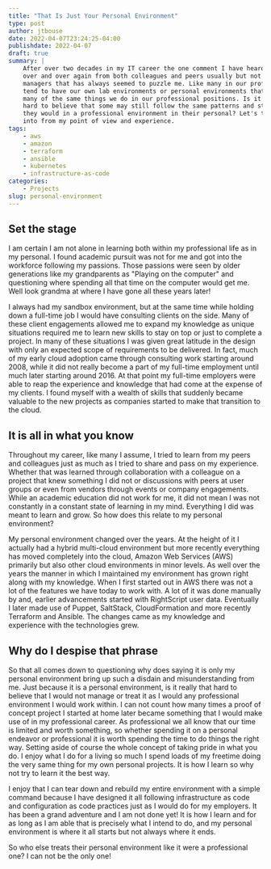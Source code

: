 ```yaml
---
title: "That Is Just Your Personal Environment"
type: post
author: jtbouse
date: 2022-04-07T23:24:25-04:00
publishdate: 2022-04-07
draft: true
summary: |
    After over two decades in my IT career the one comment I have heard many times 
    over and over again from both colleagues and peers usually but not so much from
    managers that has always seemed to puzzle me. Like many in our profession we 
    tend to have our own lab environments or personal environments that we perform
    many of the same things we do in our professional positions. Is it really that 
    hard to believe that some may still follow the same patterns and structure as
    they would in a professional environment in their personal? Let's take a look
    into from my point of view and experience. 
tags:
    - aws
    - amazon
    - terraform
    - ansible
    - kubernetes
    - infrastructure-as-code
categories:
    - Projects
slug: personal-environment
---
```


## Set the stage

I am certain I am not alone in learning both within my professional life as in my personal.
I found academic pursuit was not for me and got into the workforce following my passions. Those
passions were seen by older generations like my grandparents as "Playing on the computer" and 
questioning where spending all that time on the computer would get me. Well look grandma at where
I have gone all these years later!

I always had my sandbox environment, but at the same time while holding down a full-time job I would
have consulting clients on the side. Many of these client engagements allowed me to expand my knowledge
as unique situations required me to learn new skills to stay on top or just to complete a project.
In many of these situations I was given great latitude in the design with only an expected scope of
requirements to be delivered. In fact, much of my early cloud adoption came through consulting work
starting around 2008, while it did not really become a part of my full-time employment until much later
starting around 2016. At that point my full-time employers were able to reap the experience and
knowledge that had come at the expense of my clients. I found myself with a wealth of skills that
suddenly became valuable to the new projects as companies started to make that transition to the
cloud.

## It is all in what you know

Throughout my career, like many I assume, I tried to learn from my peers and colleagues just as much
as I tried to share and pass on my experience. Whether that was learned through collaboration with a
colleague on a project that knew something I did not or discussions with peers at user groups or
even from vendors through events or company engagements. While an academic education did not work for
me, it did not mean I was not constantly in a constant state of learning in my mind. Everything I did
was meant to learn and grow. So how does this relate to my personal environment?

My personal environment changed over the years. At the height of it I actually had a hybrid multi-cloud
environment but more recently everything has moved completely into the cloud, Amazon Web Services (AWS)
primarily but also other cloud environments in minor levels. As well over the years the manner in which
I maintained my environment has grown right along with my knowledge. When I first started out in AWS 
there was not a lot of the features we have today to work with. A lot of it was done manually by and,
earlier advancements started with RightScript user data. Eventually I later made use of Puppet,
SaltStack, CloudFormation and more recently Terraform and Ansible. The changes came as my knowledge and
experience with the technologies grew.

## Why do I despise that phrase

So that all comes down to questioning why does saying it is only my personal environment bring up such
a disdain and misunderstanding from me. Just because it is a personal environment, is it really that
hard to believe that I would not manage or treat it as I would any professional environment I would work
within. I can not count how many times a proof of concept project I started at home later became
something that I would make use of in my professional career. As professional we all know that our time
is limited and worth something, so whether spending it on a personal endeavor or professional it is
worth spending the time to do things the right way. Setting aside of course the whole concept of taking
pride in what you do. I enjoy what I do for a living so much I spend loads of my freetime doing the very
same thing for my own personal projects. It is how I learn so why not try to learn it the best way.

I enjoy that I can tear down and rebuild my entire environment with a simple command because I have
designed it all following infrastructure as code and configuration as code practices just as I would do
for my employers. It has been a grand adventure and I am not done yet! It is how I learn and for as long
as I am able that is precisely what I intend to do, and my personal environment is where it all starts
but not always where it ends.

So who else treats their personal environment like it were a professional one? I can not be the only one!
